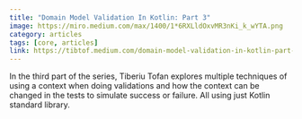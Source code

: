 ```yaml
---
title: "Domain Model Validation In Kotlin: Part 3"
image: https://miro.medium.com/max/1400/1*6RXLldOxvMR3nKi_k_wYTA.png
category: articles
tags: [core, articles]
link: https://tibtof.medium.com/domain-model-validation-in-kotlin-part-3-96c3fd4af342
---
```

In the third part of the series, Tiberiu Tofan explores multiple techniques of using a context when doing validations 
and how the context can be changed in the tests to simulate success or failure. All using just Kotlin standard library.
